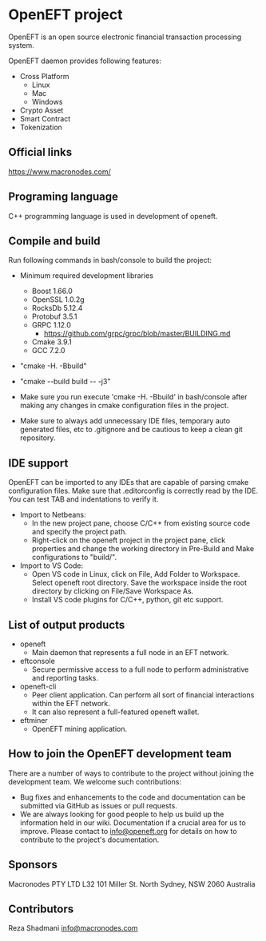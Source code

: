 # OpenEFT project

OpenEFT is an open source electronic financial transaction processing system.

OpenEFT daemon provides following features:
 * Cross Platform
    - Linux
    - Mac
    - Windows
 * Crypto Asset
 * Smart Contract
 * Tokenization

 ## Official links
https://www.macronodes.com/ <br />


## Programing language
C++ programming language is used in development of openeft.

## Compile and build
Run following commands in bash/console to build the project:
  * Minimum required development libraries
    - Boost 1.66.0
    - OpenSSL 1.0.2g
    - RocksDb 5.12.4
    - Protobuf 3.5.1
    - GRPC 1.12.0
      - https://github.com/grpc/grpc/blob/master/BUILDING.md
    - Cmake 3.9.1
    - GCC 7.2.0

  * "cmake -H. -Bbuild"
  * "cmake --build build -- -j3"
  * Make sure you run execute 'cmake -H. -Bbuild' in bash/console after making any changes in 
    cmake configuration files in the project.
  * Make sure to always add unnecessary IDE files, temporary auto generated files, etc to .gitignore
    and be cautious to keep a clean git repository.

## IDE support
OpenEFT can be imported to any IDEs that are capable of parsing cmake configuration files.
Make sure that .editorconfig is correctly read by the IDE. You can test TAB and indentations
    to verify it.
 * Import to Netbeans:
    - In the new project pane, choose C/C++ from existing source code and specify the project path.
    - Right-click on the openeft project in the project pane, click properties and change the working
      directory in Pre-Build and Make configurations to "build/".
 * Import to VS Code:
    - Open VS code in Linux, click on File, Add Folder to Workspace. Select openeft root directory.
      Save the workspace inside the root directory by clicking on File/Save Workspace As.
    - Install VS code plugins for C/C++, python, git etc support.

## List of output products
  * openeft
    - Main daemon that represents a full node in an EFT network.
  * eftconsole
    - Secure permissive access to a full node to perform administrative and reporting tasks.
  * openeft-cli
    - Peer client application. Can perform all sort of financial interactions within the EFT network.
    - It can also represent a full-featured openeft wallet.
  * eftminer
    - OpenEFT mining application.

## How to join the OpenEFT development team
There are a number of ways to contribute to the project without joining the development team. We welcome such contributions:
  * Bug fixes and enhancements to the code and documentation can be submitted via GitHub as issues or pull requests.
  * We are always looking for good people to help us build up the information held in our wiki. Documentation if a crucial area for us to improve. Please contact to info@openeft.org for details on how to contribute to the project's documentation.
  
## Sponsors
Macronodes PTY LTD 
L32 101 Miller St. North Sydney, NSW 2060 Australia

## Contributors
Reza Shadmani
info@macronodes.com

